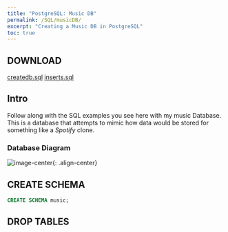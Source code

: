 ```yaml
---
title: "PostgreSQL: Music DB"
permalink: /SQL/musicDB/
excerpt: "Creating a Music DB in PostgreSQL"
toc: true
---
```


## DOWNLOAD

[createdb.sql](/SQL/musicDB/createdb.sql)
[inserts.sql](/SQL/musicDB/inserts.sql)

## Intro

Follow along with the SQL examples you see here with my music Database.
This is a database that attempts to mimic how data would be stored for something like a _Spotify_ clone.

### Database Diagram

![image-center](/SQL/musicDB/DatabaseDiagram.png){: .align-center}

## CREATE SCHEMA

```sql
CREATE SCHEMA music;
```


## DROP TABLES

```sql

```
